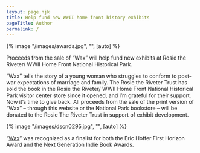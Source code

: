 ```yaml
---
layout: page.njk
title: Help fund new WWII home front history exhibits
pageTitle: Author
permalink: /
---
```


<div class="overflow-hidden">
  <div class="flex justify-center">
    {% image "/images/awards.jpg", "", [auto] %}
  </div>

  Proceeds from the sale of “Wax” will help fund new exhibits at Rosie the Riveter/ WWII Home Front National Historical Park.

  “Wax” tells the story of a young woman who struggles to conform to post-war expectations of marriage and family. The
  Rosie the Riveter Trust has sold the book in the Rosie the Riveter/ WWII Home Front National Historical Park visitor
  center store since it opened, and I’m grateful for their support. Now it’s time to give back. All proceeds from the sale
  of the print version of “Wax” – through this website or the National Park bookstore – will be donated to the Rosie The
  Riveter Trust in support of exhibit development.

  {% image "/images/dscn0295.jpg", "", [auto] %}

  “[Wax](/books/)” was recognized as a finalist for both the Eric Hoffer First Horizon Award and the Next Generation Indie Book Awards.
</div>
